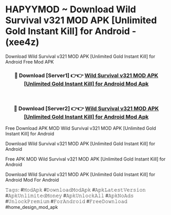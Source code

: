 # HAPYYMOD ~ Download Wild Survival v321 MOD APK [Unlimited Gold Instant Kill] for Android - (xee4z)
Download Wild Survival v321 MOD APK [Unlimited Gold Instant Kill] for Android Free Mod APK

<div align="center">
<h3>🔴 Download [Server1] 👉👉 <a href="https://apk-comot.site?title=Wild_Survival_v321_MOD_APK_[Unlimited_Gold_Instant_Kill]_for_Android">Wild Survival v321 MOD APK [Unlimited Gold Instant Kill] for Android Mod Apk</a></h3><br>

<h3>🔴 Download [Server2] 👉👉 <a href="https://apk-comot.site?title=Wild_Survival_v321_MOD_APK_[Unlimited_Gold_Instant_Kill]_for_Android">Wild Survival v321 MOD APK [Unlimited Gold Instant Kill] for Android Mod Apk</a></h3>
</div>


Free Download APK MOD Wild Survival v321 MOD APK [Unlimited Gold Instant Kill] for Android

Download Wild Survival v321 MOD APK [Unlimited Gold Instant Kill] for Android 

Free APK MOD Wild Survival v321 MOD APK [Unlimited Gold Instant Kill] for Android 

Download Wild Survival v321 MOD APK [Unlimited Gold Instant Kill] for Android Mod For Android

𝚃𝚊𝚐𝚜: #𝙼𝚘𝚍𝙰𝚙𝚔 #𝙳𝚘𝚠𝚗𝚕𝚘𝚊𝚍𝙼𝚘𝚍𝙰𝚙𝚔 #𝙰𝚙𝚔𝙻𝚊𝚝𝚎𝚜𝚝𝚅𝚎𝚛𝚜𝚒𝚘𝚗 #𝙰𝚙𝚔𝚄𝚗𝚕𝚒𝚖𝚒𝚝𝚎𝚍𝙼𝚘𝚗𝚎𝚢 #𝙰𝚙𝚔𝚄𝚗𝚕𝚘𝚌𝚔𝙰𝚕𝚕 #𝙰𝚙𝚔𝙽𝚘𝙰𝚍𝚜 #𝚄𝚗𝚕𝚘𝚌𝚔𝙿𝚛𝚎𝚖𝚒𝚞𝚖 #𝙵𝚘𝚛𝙰𝚗𝚍𝚛𝚘𝚒𝚍 #𝙵𝚛𝚎𝚎𝙳𝚘𝚠𝚗𝚕𝚘𝚊𝚍 #home_design_mod_apk
